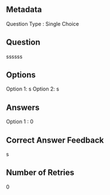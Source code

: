 ## Metadata
Question Type : Single Choice

## Question
ssssss

## Options
Option 1: s
Option 2: s

## Answers
Option 1 : 0

## Correct Answer Feedback
s

## Number of Retries
0

